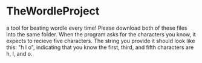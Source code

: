 # TheWordleProject
a tool for beating wordle every time!
Please download both of these files into the same folder.
When the program asks for the characters you know, it expects to recieve five characters.
The string you provide it should look like this: "h l o", indicating that you know the first, third, and fifth characters are h, l, and o.
